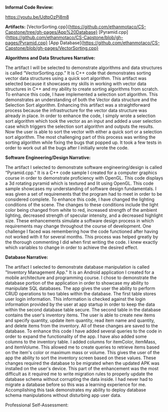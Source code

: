 **Informal Code Review:**

https://youtu.be/UdtpOzPj8m8

**Artifacts:**
[VectorSorting.cpp]{https://github.com/ethanmotaco/CS-Capstone/tree/gh-pages/App%20Database}
[Pyramid.cpp]{https://github.com/ethanmotaco/CS-Capstone/blob/gh-pages/Pyramid.cpp}
[App Database]{https://github.com/ethanmotaco/CS-Capstone/blob/gh-pages/VectorSorting.cpp}

**Algorithms and Data Structures Narrative:**

The artifact I will be selected to demonstrate algorithms and data structures is called “VectorSorting.cpp.” It is C++ code that demonstrates sorting vector data structures using a quick sort algorithm. This artifact was selected because it showcases my skills in working with vector data structures in C++ and my ability to create sorting algorithms from scratch. To enhance this code, I have implemented a selection sort algorithm. This demonstrates an understanding of both the Vector data structure and the Selection Sort algorithm. Enhancing this artifact was a straightforward process because the infrastructure for the vector data structure was already in place. In order to enhance the code, I simply wrote a selection sort algorithm which took the vector as an input and added a user selection case which triggers the selection sort algorithm and outputs the results. Now the user is able to sort the vector with either a quick sort or a selection sort algorithm. The most challenging part of this process was writing the sorting algorithm while fixing the bugs that popped up. It took a few tests in order to work out all the bugs after I initially wrote the code. 

**Software Engineering/Design Narrative:**

The artifact I selected to demonstrate software engineering/design is called “Pyramid.cpp.” It is a C++ code sample I created for a computer graphics course in order to demonstrate proficiency with OpenGL. This code displays a 3d rotating pyramid which is textured and lit using OpenGL. This code sample showcases my understanding of software design fundamentals. I was given a set of requirements that the program had to meet in order to be considered complete. To enhance this code, I have changed the lighting conditions of the scene. The changes to these conditions include the light color being changed from white to red, increased strength of the ambient lighting, decreased strength of specular intensity, and a decreased highlight size. These enhancements simulate a software design process in which requirements may change throughout the course of development. One challenge I faced was remembering how the code functioned after having not worked with it for several months. This process was helped greatly by the thorough commenting I did when first writing the code. I knew exactly which variables to change in order to achieve the desired effect.

**Database Narrative:**

The artifact I selected to demonstrate database manipulation is called "Inventory Management App." It is an Android application I created for a mobile architecture and programming course. I chose to demonstrate the database portion of the application in order to showcase my ability to manipulate SQL databases. The app gives the user the ability to perform CRUD operations to two tables within the database. The first table stores user login information. This information is checked against the login information provided by the user at app startup in order to keep the data within the second database table secure. The second table in the database contains the user's inventory items. The user is able to create new items and specify quantity, update item quantity, read item name and quantity, and delete items from the inventory. All of these changes are saved to the database. To enhance this code I have added several queries to the code in order to expand the functionality of the app. I have also added some columns to the inventory table. I added columns for itemColor, itemMass, and itemVolume. This allowed me to create queries to retrieve items based on the item's color or maximum mass or volume. This gives the user of the app the ability to sort the inventory screen based on these values. These changes required the database to be migrated when the updated APK was installed on the user's device. This part of the enhancement was the most difficult as it required me to write migration rules to properly update the database schema without corrupting the data inside. I had never had to migrate a database before so this was a learning experience for me. Accomplishing this task demonstrates my ability to deploy database schema manipulations without disturbing app user data.  

Professional Self-Assessment:

